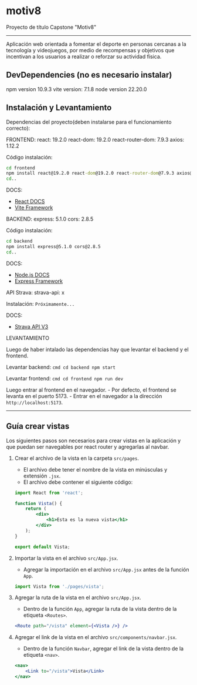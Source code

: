 # motiv8
Proyecto de título Capstone "Motiv8"

---

Aplicación web orientada a fomentar el deporte en personas cercanas a la tecnología y videojuegos, por medio de recompensas y objetivos que incentivan a los usuarios a realizar o reforzar su actividad física. 

## DevDependencies (no es necesario instalar)

npm version 10.9.3
vite version: 7.1.8
node version 22.20.0

## Instalación y Levantamiento

Dependencias del proyecto(deben instalarse para el funcionamiento correcto):

FRONTEND:
    react: 19.2.0
    react-dom: 19.2.0
    react-router-dom: 7.9.3
    axios: 1.12.2

Código instalación:

```cmd
cd frontend
npm install react@19.2.0 react-dom@19.2.0 react-router-dom@7.9.3 axios@1.12.2
cd..
```

DOCS:
 - [React DOCS](https://es.react.dev/learn)
 - [Vite Framework](https://vite.dev/guide/)


BACKEND:
    express: 5.1.0
    cors: 2.8.5

Código instalación:

```cmd
cd backend
npm install express@5.1.0 cors@2.8.5
cd..
```

DOCS:
 - [Node.js DOCS](https://nodejs.org/es/)
 - [Express Framework](https://expressjs.com/es/)


API Strava:
    strava-api: x

Instalación:
    ```
    Próximamente...
    ```

DOCS:
 - [Strava API V3](https://developers.strava.com/docs/reference/)


LEVANTAMIENTO

Luego de haber intalado las dependencias hay que levantar el backend y el frontend.

Levantar backend:
    ```cmd
    cd backend
    npm start
    ```

Levantar frontend:
    ```cmd
    cd frontend
    npm run dev
    ```

Luego entrar al frontend en el navegador.
    - Por defecto, el frontend se levanta en el puerto 5173.
    - Entrar en el navegador a la dirección `http://localhost:5173`.

 ---


## Guía crear vistas

Los siguientes pasos son necesarios para crear vistas en la aplicación y que puedan ser navegables por react router y agregarlas al navbar.

1. Crear el archivo de la vista en la carpeta `src/pages`.
    - El archivo debe tener el nombre de la vista en minúsculas y extensión `.jsx`.
    - El archivo debe contener el siguiente código:
    ```jsx
    import React from 'react';

    function Vista() {
        return (
            <div>
                <h1>Esta es la nueva vista</h1>
            </div>
        );
    }

    export default Vista;
    ```

2. Importar la vista en el archivo `src/App.jsx`.
    - Agregar la importación en el archivo `src/App.jsx` antes de la función `App`.
    ```jsx
    import Vista from './pages/vista';
    ```

3. Agregar la ruta de la vista en el archivo `src/App.jsx`.
    - Dentro de la función `App`, agregar la ruta de la vista dentro de la etiqueta `<Routes>`.
    ```jsx
    <Route path="/vista" element={<Vista />} />
    ```

4. Agregar el link de la vista en el archivo `src/components/navbar.jsx`.
    - Dentro de la función `Navbar`, agregar el link de la vista dentro de la etiqueta `<nav>`.
    ```jsx
    <nav>
        <Link to="/vista">Vista</Link>
    </nav>
    ``` 

